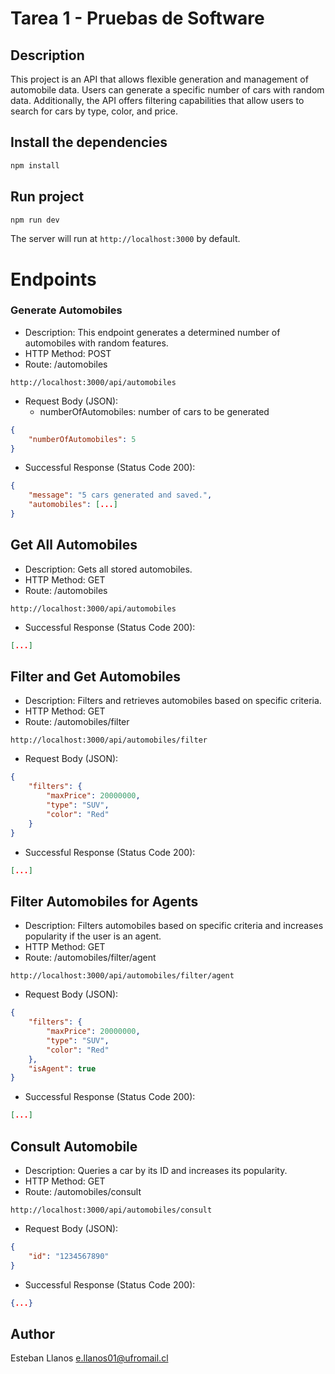 # Tarea 1 - Pruebas de Software

## Description

This project is an API that allows flexible generation and management of automobile data. Users can generate a specific number of cars with random data. Additionally, the API offers filtering capabilities that allow users to search for cars by type, color, and price.


## Install the dependencies
```sh
npm install
```

## Run project
```sh
npm run dev
```
The server will run at `http://localhost:3000` by default.

# Endpoints

### Generate Automobiles
- Description: This endpoint generates a determined number of automobiles with random features.
- HTTP Method: POST
- Route: /automobiles
```shell
http://localhost:3000/api/automobiles
```
- Request Body (JSON): <br>
    - numberOfAutomobiles: number of cars to be generated
```json
{
    "numberOfAutomobiles": 5
}
```
- Successful Response (Status Code 200):
```json
{
    "message": "5 cars generated and saved.",
    "automobiles": [...]
}
```

## Get All Automobiles

- Description: Gets all stored automobiles.
- HTTP Method: GET
- Route: /automobiles
```shell
http://localhost:3000/api/automobiles
```
- Successful Response (Status Code 200):
```json
[...]
```


## Filter and Get Automobiles

- Description: Filters and retrieves automobiles based on specific criteria.
- HTTP Method: GET
- Route: /automobiles/filter
```shell
http://localhost:3000/api/automobiles/filter
```
- Request Body (JSON):
```json
{
    "filters": {
        "maxPrice": 20000000,
        "type": "SUV",
        "color": "Red"
    }
}
```
- Successful Response (Status Code 200):
```json
[...]
```

## Filter Automobiles for Agents
- Description: Filters automobiles based on specific criteria and increases popularity if the user is an agent.
- HTTP Method: GET
- Route: /automobiles/filter/agent
```shell
http://localhost:3000/api/automobiles/filter/agent
```
- Request Body (JSON):

```json
{
    "filters": {
        "maxPrice": 20000000,
        "type": "SUV",
        "color": "Red"
    },
    "isAgent": true
}
```
- Successful Response (Status Code 200):
```json
[...]
```

## Consult Automobile
- Description: Queries a car by its ID and increases its popularity.
- HTTP Method: GET
- Route: /automobiles/consult
```shell
http://localhost:3000/api/automobiles/consult
```
- Request Body (JSON):
```json
{
    "id": "1234567890"
}
```
- Successful Response (Status Code 200):
```json
{...}
```

## Author
Esteban Llanos
e.llanos01@ufromail.cl
